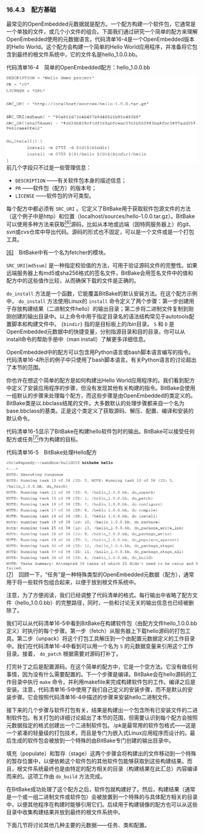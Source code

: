 ### 16.4.3　配方基础

最常见的OpenEmbedded元数据就是配方。一个配方构建一个软件包，它通常是一个单独的文件，或几个小文件的组合。下面我们通过研究一个简单的配方来理解OpenEmbedded使用的元数据语言。代码清单16-4是一个OpenEmbedded版本的Hello World。这个配方会构建一个简单的Hello World应用程序，并准备将它包含到最终的根文件系统中，它的文件名是hello_1.0.0.bb。

代码清单16-4　简单的OpenEmbedded配方：hello_1.0.0.bb



![506.png](../images/506.png)
前几个字段只不过是一些管理信息：

+ `DESCRIPTION` ——有关软件包本身的描述信息；
+ `PR` ——软件包（配方）的版本号；
+ `LICENSE` ——软件包的许可类型。

每个配方中都必须有 `SRC_URI` 。它定义了BitBake用于获取软件包源文件的方法（这个例子中是http）和位置（localhost/sources/hello-1.0.0.tar.gz）。BitBake可以使用多种方法来获取<a class="my_markdown" href="['#anchor166']"><sup class="my_markdown">[6]</sup></a>源码，比如从本地或远端（因特网服务器上）的git、svn或cvs仓库中导出代码。源码的形式也不固定，可以是一个文件或是一个打包工具。

<a class="my_markdown" href="['#ac166']">[6]</a>　BitBake中有一个名为fetcher的模块。

`SRC_URI[md5sum]` 是一种指定校验值的方法，可用于验证源码文件的完整性。如果远端服务器上有md5或sha256格式的签名文件，BitBake会用签名文件中的值和配方中的这些值作比较，从而确保下载的文件是正确的。

`do_install` 方法是一个函数，它能覆盖BitBake的默认安装方法。在这个配方示例中， `do_install` 方法使用Linux的 `install` 命令定义了两个步骤：第一步创建用于存放构建结果（二进制文件hello）的输出目录；第二步将二进制文件复制到刚刚创建的输出目录中。以上命令中用于指定目录名的语法结构常见于autotools配置脚本和构建文件中。 `{bindir}` 指的是目标板上的/bin目录。 `S` 和 `D` 是OpenEmbedded元数据中的快捷变量，分别指源目录和目的目录。你可以从install命令的帮助手册中（man install）了解更多详细信息。

OpenEmbedded中的配方可以包含用Python语言或bash脚本语言编写的指令。代码清单16-4所示的例子中只使用了bash脚本语言。有关Python语言的讨论超出了本节的范围。

你也许在想这个简单的配方是如何构建出Hello World应用程序的。我们看到配方中定义了安装应用程序的步骤，但没有发现其他有关构建的指令。BitBake会使用一组默认的步骤来处理每个配方，而这些步骤是由OpenEmbedded的类定义的。BitBake类是以.bbclass结尾的文件。大多数默认的处理步骤都来自一个名为base.bbclass的基类。正是这个类定义了获取源码、解压、配置、编译和安装的默认命令。

代码清单16-5显示了BitBake在构建hello软件包时的输出。BitBake可以接受任何配方或任务<a class="my_markdown" href="['#anchor167']"><sup class="my_markdown">[7]</sup></a>作为构建的目标。

代码清单16-5　BitBake处理Hello配方



![507.png](../images/507.png)
<a class="my_markdown" href="['#ac167']">[7]</a>　回顾一下，“任务”是一种特殊类型的OpenEmbedded元数据（配方），通常用于将一些软件包组合起来，以便于放到根文件系统中。

注意，为了方便阅读，我们已经调整了代码清单的格式。每行输出中省略了配方文件（hello_1.0.0.bb）的完整路径，同时，一些和讨论无关的输出信息也已经被删除了。

我们可以从代码清单16-5中看到BitBake在构建软件包（由配方文件hello_1.0.0.bb定义）时执行的每个步骤。第一步（fetch）从服务器上下载hello源码的打包工具。第二步（unpack）将这个打包工具解压到一个由配置元数据定义的工作目录中。我们在代码清单16-4中看到可以用一个名为 `S` 的元数据变量来引用这个工作目录。接着， `do_patch` 根据需要对源码打补丁。

打完补丁之后是配置源码。在这个简单的配方中，它是一个空方法。它没有做任何事情，因为没有什么需要配置的。下一个步骤是编译。BitBake会在hello源码的工作目录中执行 `make` 命令，并利用makefile来完成构建软件包的工作。编译之后是安装。注意，代码清单16-5中使用了我们自己定义的安装步骤，而不是默认的安装步骤。它会按照代码清单16-4中描述的步骤来安装hello二进制文件。

接下来的几个步骤与软件打包有关，结果是构建出一个包含所有已安装文件的二进制软件包。有关打包的详细讨论超出了本节的范围，但需要认识到每个配方会按照元数据指定的格式创建出一个二进制软件包。.ipk是最常用的软件包格式——这是一个紧凑的轻量级的打包技术，而且是专门为嵌入式Linux应用程序而设计的。最后生成的软件包会被放到一个特殊的由BitBake专门创建的输出目录中。

填充（populate）和暂存（stage）这两个步骤会将构建出的文件移动到一个特殊的暂存位置中，以便依赖这个软件包的其他软件包能够获取到这些构建结果。而且，根文件系统最终也是由特定的配方相关的目录（构建结果在此汇总）内容编译而来的。这项工作由 `do_build` 方法完成。

在BitBake成功处理了这个配方之后，软件包就构建好了。然后，构建结果（通常是一个或一组二进制文件或软件包）会被放置到一个特殊的与具体配方相关的目录中，以便其他程序在构建时能够引用它们。后续用于构建镜像的配方也可以从这些目录中收集构建结果并放到最终的根文件系统中。

下面几节将讨论其他几种主要的元数据——任务、类和配置。

